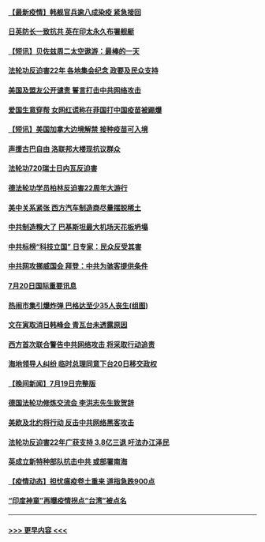 #### [【最新疫情】韩舰官兵逾八成染疫 紧急接回](../pages/prog202/a103169963.md?t=07210251) 
#### [日英防长一致抗共 英在印太永久布署舰艇](../pages/prog202/a103169976.md?t=07210251) 
#### [【短讯】贝佐兹周二太空遨游：最棒的一天](../pages/prog202/a103169961.md?t=07210251) 
#### [法轮功反迫害22年 各地集会纪念 政要及民众支持](../pages/prog202/a103169974.md?t=07210251) 
#### [美国及盟友公开谴责 誓言打击中共网络攻击](../pages/prog202/a103169980.md?t=07210251) 
#### [爱国生意穿帮 女网红谎称在菲国打中国疫苗被踢爆](../pages/prog202/a103169927.md?t=07210251) 
#### [【短讯】美国加拿大边境解禁 接种疫苗可入境](../pages/prog202/a103169922.md?t=07210251) 
#### [声援古巴自由 洛联邦大楼现抗议群众](../pages/prog202/a103169901.md?t=07210251) 
#### [法轮功720瑞士日内瓦反迫害](../pages/prog202/a103169888.md?t=07210251) 
#### [德法轮功学员柏林反迫害22周年大游行](../pages/prog202/a103169882.md?t=07210251) 
#### [美中关系紧张 西方汽车制造商尽量摆脱稀土](../pages/prog202/a103169739.md?t=07210251) 
#### [中共制造糗大了 巴基斯坦最大机场天花板坍塌](../pages/prog202/a103169719.md?t=07210251) 
#### [中共标榜“科技立国” 日专家：民众反受其害](../pages/prog202/a103169674.md?t=07210251) 
#### [中共网攻挪威国会 拜登：中共为骇客提供条件](../pages/prog202/a103169670.md?t=07210251) 
#### [7月20日国际重要讯息](../pages/prog202/a103169666.md?t=07210251) 
#### [热闹市集引爆炸弹 巴格达至少35人丧生(组图)](../pages/prog202/a103169665.md?t=07210251) 
#### [文在寅取消日韩峰会 青瓦台未透露原因](../pages/prog202/a103169682.md?t=07210251) 
#### [西方首次联合警告中共网络攻击 将采取行动追责](../pages/prog202/a103169652.md?t=07210251) 
#### [海地领导人纠纷 临时总理同意下台20日移交政权](../pages/prog202/a103169538.md?t=07210251) 
#### [【晚间新闻】7月19日完整版](../pages/prog202/a103169519.md?t=07210251) 
#### [德国法轮功修炼交流会 李洪志先生致贺辞](../pages/prog202/a103169462.md?t=07210251) 
#### [美欧及北约将行动 反击中共网络黑客攻击](../pages/prog202/a103169437.md?t=07210251) 
#### [法轮功反迫害22年广获支持 3.8亿三退 吁法办江泽民](../pages/prog202/a103169410.md?t=07210251) 
#### [英成立新特种部队抗击中共 或部署南海](../pages/prog202/a103169378.md?t=07210251) 
#### [【疫情动态】担忧瘟疫卷土重来 道指急跌900点](../pages/prog202/a103169365.md?t=07210251) 
#### [“印度神童”再曝疫情拐点“台湾”被点名](../pages/prog202/a103169357.md?t=07210251) 

----
#### [ >>> 更早内容 <<< ](../indexes/prog202-earlier.md)
